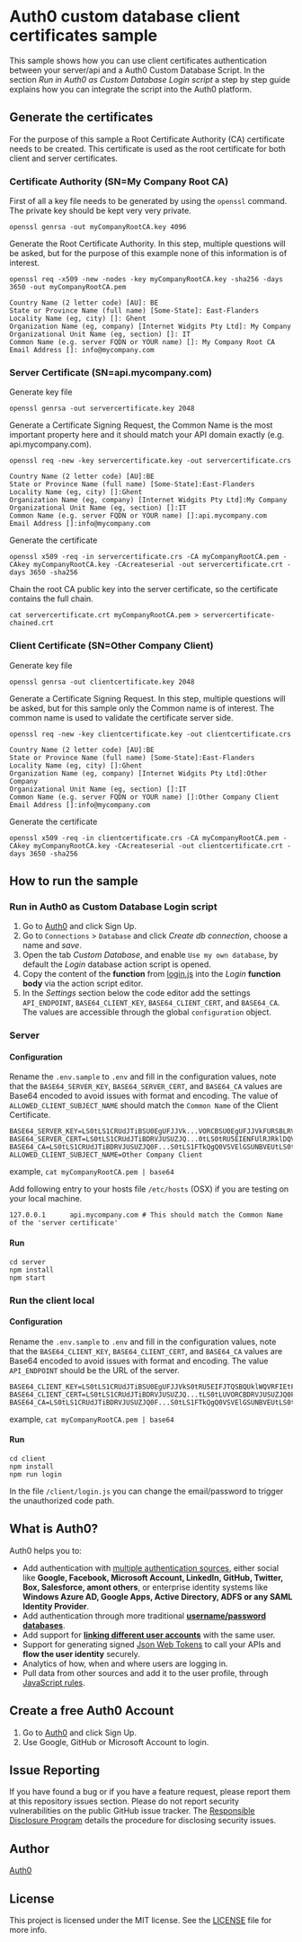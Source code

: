 # Auth0 custom database client certificates sample

This sample shows how you can use client certificates authentication between your server/api and a Auth0 Custom Database Script. In the section *Run in Auth0 as Custom Database Login script* a step by step guide explains how you can integrate the script into the Auth0 platform.

## Generate the certificates

For the purpose of this sample a Root Certificate Authority (CA) certificate needs to be created. This certificate is used as the root certificate for both client and server certificates.

### Certificate Authority (SN=My Company Root CA)

First of all a key file needs to be generated by using the `openssl` command. The private key should be kept very very private.

`openssl genrsa -out myCompanyRootCA.key 4096`

Generate the Root Certificate Authority. In this step, multiple questions will be asked, but for the purpose of this example none of this information is of interest.

`openssl req -x509 -new -nodes -key myCompanyRootCA.key -sha256 -days 3650 -out myCompanyRootCA.pem`

```
Country Name (2 letter code) [AU]: BE
State or Province Name (full name) [Some-State]: East-Flanders
Locality Name (eg, city) []: Ghent
Organization Name (eg, company) [Internet Widgits Pty Ltd]: My Company
Organizational Unit Name (eg, section) []: IT
Common Name (e.g. server FQDN or YOUR name) []: My Company Root CA
Email Address []: info@mycompany.com
```

### Server Certificate (SN=api.mycompany.com)

Generate key file

`openssl genrsa -out servercertificate.key 2048`

Generate a Certificate Signing Request, the Common Name is the most important property here and it should match your API domain exactly (e.g. api.mycompany.com).

`openssl req -new -key servercertificate.key -out servercertificate.crs`

```
Country Name (2 letter code) [AU]:BE
State or Province Name (full name) [Some-State]:East-Flanders
Locality Name (eg, city) []:Ghent
Organization Name (eg, company) [Internet Widgits Pty Ltd]:My Company
Organizational Unit Name (eg, section) []:IT
Common Name (e.g. server FQDN or YOUR name) []:api.mycompany.com
Email Address []:info@mycompany.com
```

Generate the certificate

`openssl x509 -req -in servercertificate.crs -CA myCompanyRootCA.pem -CAkey myCompanyRootCA.key -CAcreateserial -out servercertificate.crt -days 3650 -sha256`


Chain the root CA public key into the server certificate, so the certificate contains the full chain.

`cat servercertificate.crt myCompanyRootCA.pem > servercertificate-chained.crt`


### Client Certificate (SN=Other Company Client)

Generate key file

`openssl genrsa -out clientcertificate.key 2048`

Generate a Certificate Signing Request. In this step, multiple questions will be asked, but for this sample only the Common name is of interest. The common name is used to validate the certificate server side.

`openssl req -new -key clientcertificate.key -out clientcertificate.crs`

```
Country Name (2 letter code) [AU]:BE
State or Province Name (full name) [Some-State]:East-Flanders
Locality Name (eg, city) []:Ghent
Organization Name (eg, company) [Internet Widgits Pty Ltd]:Other  Company
Organizational Unit Name (eg, section) []:IT
Common Name (e.g. server FQDN or YOUR name) []:Other Company Client
Email Address []:info@mycompany.com
```

Generate the certificate

`openssl x509 -req -in clientcertificate.crs -CA myCompanyRootCA.pem -CAkey myCompanyRootCA.key -CAcreateserial -out clientcertificate.crt -days 3650 -sha256`


## How to run the sample

### Run in Auth0 as Custom Database Login script

1. Go to [Auth0](https://auth0.com) and click Sign Up.
2. Go to `Connections` > `Database` and click *Create db connection*, choose a name and *save*.
3. Open the tab *Custom Database*, and enable `Use my own database`, by default the *Login* database action script is opened.
4. Copy the content of the **function** from [login.js](https://github.com/auth0-samples/auth0-custom-database-client-certs/blob/master/client/login.js#L5-L30) into the *Login* **function body** via the action script editor.
5. In the *Settings* section below the code editor add the settings `API_ENDPOINT`, `BASE64_CLIENT_KEY`, `BASE64_CLIENT_CERT`, and `BASE64_CA`. The values are accessible through the global `configuration` object.

### Server

#### Configuration

Rename the `.env.sample` to `.env` and fill in the configuration values, note that the `BASE64_SERVER_KEY`, `BASE64_SERVER_CERT`, and `BASE64_CA` values are Base64 encoded to avoid issues with format and encoding. The value of `ALLOWED_CLIENT_SUBJECT_NAME` should match the `Common Name` of the Client Certificate.

```
BASE64_SERVER_KEY=LS0tLS1CRUdJTiBSU0EgUFJJVk...VORCBSU0EgUFJJVkFURSBLRVktLS0tLQo=
BASE64_SERVER_CERT=LS0tLS1CRUdJTiBDRVJUSUZJQ...0tLS0tRU5EIENFUlRJRklDQVRFLS0tLS0K
BASE64_CA=LS0tLS1CRUdJTiBDRVJUSUZJQ0F...S0tLS1FTkQgQ0VSVElGSUNBVEUtLS0tLQo
ALLOWED_CLIENT_SUBJECT_NAME=Other Company Client
```
example,  `cat myCompanyRootCA.pem | base64`

Add following entry to your hosts file `/etc/hosts` (OSX) if you are testing on your local machine.

```
127.0.0.1      api.mycompany.com # This should match the Common Name of the 'server certificate'
```

#### Run

```
cd server
npm install
npm start
```


### Run the client local

#### Configuration

Rename the `.env.sample` to `.env` and fill in the configuration values, note that the `BASE64_CLIENT_KEY`, `BASE64_CLIENT_CERT`, and `BASE64_CA` values are Base64 encoded to avoid issues with format and encoding. The value `API_ENDPOINT` should be the URL of the server.

```
BASE64_CLIENT_KEY=LS0tLS1CRUdJTiBSU0EgUFJJVkS0tRU5EIFJTQSBQUklWQVRFIEtFWS0tLS0tCg
BASE64_CLIENT_CERT=LS0tLS1CRUdJTiBDRVJUSUZJQ...tLS0tLUVORCBDRVJUSUZJQ0FURS0tLS0tCg
BASE64_CA=LS0tLS1CRUdJTiBDRVJUSUZJQ0F...S0tLS1FTkQgQ0VSVElGSUNBVEUtLS0tLQo
```

example,  `cat myCompanyRootCA.pem | base64`

#### Run

```
cd client
npm install
npm run login
```

In the file `/client/login.js` you can change the email/password to trigger the unauthorized code path.

## What is Auth0?

Auth0 helps you to:

* Add authentication with [multiple authentication sources](https://docs.auth0.com/identityproviders), either social like **Google, Facebook, Microsoft Account, LinkedIn, GitHub, Twitter, Box, Salesforce, amont others**, or enterprise identity systems like **Windows Azure AD, Google Apps, Active Directory, ADFS or any SAML Identity Provider**.
* Add authentication through more traditional **[username/password databases](https://docs.auth0.com/mysql-connection-tutorial)**.
* Add support for **[linking different user accounts](https://docs.auth0.com/link-accounts)** with the same user.
* Support for generating signed [Json Web Tokens](https://docs.auth0.com/jwt) to call your APIs and **flow the user identity** securely.
* Analytics of how, when and where users are logging in.
* Pull data from other sources and add it to the user profile, through [JavaScript rules](https://docs.auth0.com/rules).

## Create a free Auth0 Account

1. Go to [Auth0](https://auth0.com) and click Sign Up.
2. Use Google, GitHub or Microsoft Account to login.

## Issue Reporting

If you have found a bug or if you have a feature request, please report them at this repository issues section. Please do not report security vulnerabilities on the public GitHub issue tracker. The [Responsible Disclosure Program](https://auth0.com/whitehat) details the procedure for disclosing security issues.

## Author

[Auth0](auth0.com)

## License

This project is licensed under the MIT license. See the [LICENSE](LICENSE) file for more info.
